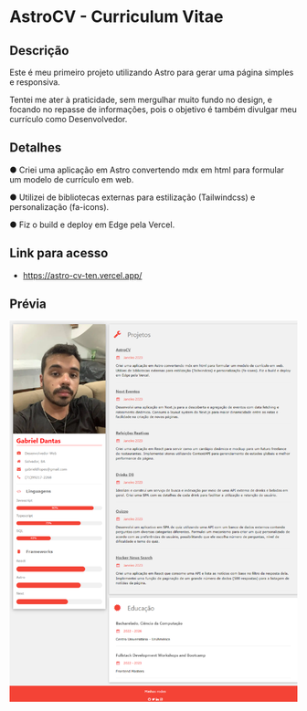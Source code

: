 # AstroCV - Curriculum Vitae

## Descrição

Este é meu primeiro projeto utilizando Astro para gerar uma página simples e responsiva.

Tentei me ater à praticidade, sem mergulhar muito fundo no design, e focando no repasse de informações, pois o objetivo é também divulgar meu currículo como Desenvolvedor.

## Detalhes

● Criei uma aplicação em Astro convertendo mdx em html para formular um modelo de currículo em web.

● Utilizei de bibliotecas externas para estilização (Tailwindcss) e personalização (fa-icons).

● Fiz o build e deploy em Edge pela Vercel.

## Link para acesso
- https://astro-cv-ten.vercel.app/

## Prévia
![preview](src/astro.png)